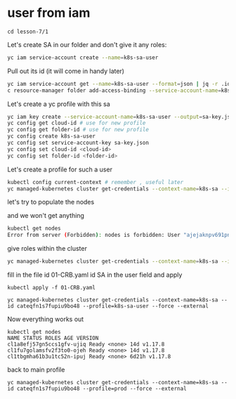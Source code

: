 # user from iam

```
cd lesson-7/1
```

Let's create SA in our folder and don't give it any roles:

```sh
yc iam service-account create --name=k8s-sa-user
```

Pull out its id (it will come in handy later)

```sh
yc iam service-account get --name=k8s-sa-user --format=json | jq -r .id
c resource-manager folder add-access-binding --service-account-name=k8s-sa-user --role=viewer --id=$( yc config get folder-id)
```

Let's create a yc profile with this sa

```sh
yc iam key create --service-account-name=k8s-sa-user --output=sa-key.json
yc config get cloud-id # use for new profile
yc config get folder-id # use for new profile
yc config create k8s-sa-user
yc config set service-account-key sa-key.json
yc config set cloud-id <cloud-id>
yc config set folder-id <folder-id>
```

Let's create a profile for such a user

```sh
kubectl config current-context # remember , useful later
yc managed-kubernetes cluster get-credentials --context-name=k8s-sa --id cateqfn1s7fupiu9bo48 --profile=k8s-sa-user --force --external
```
let's try to populate the nodes

and we won't get anything

```sh
kubectl get nodes
Error from server (Forbidden): nodes is forbidden: User "ajejaknpv691pncogst5" cannot list resource "nodes" in API group "" at the cluster scope
```
give roles within the cluster

```sh
yc managed-kubernetes cluster get-credentials --context-name=k8s-sa --id cateqfn1s7fupiu9bo48 --profile=prod --force --external

```
fill in the file id 01-CRB.yaml id SA in the user field and apply

```
kubectl apply -f 01-CRB.yaml

yc managed-kubernetes cluster get-credentials --context-name=k8s-sa --id cateqfn1s7fupiu9bo48 --profile=k8s-sa-user --force --external

```

Now everything works out
```
kubectl get nodes
NAME STATUS ROLES AGE VERSION
cl1a8efj57gn5ccs1gfv-ujiq Ready <none> 14d v1.17.8
cl1fu7golamsfv2f3to0-ojeh Ready <none> 14d v1.17.8
cl1tbgmha61b3u1tc52n-ipuj Ready <none> 6d21h v1.17.8
```

back to main profile

```
yc managed-kubernetes cluster get-credentials --context-name=k8s-sa --id cateqfn1s7fupiu9bo48 --profile=prod --force --external
```